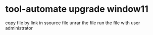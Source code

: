# tool-automate upgrade window11 
copy file by link in ssource file
unrar the file
run the file with user administrator